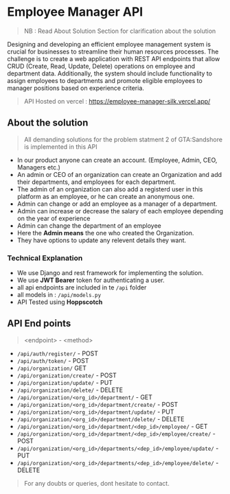 # Employee Manager API

> NB : Read About Solution Section for clarification about the solution

Designing and developing an efficient employee management system is crucial for businesses to streamline their human resources processes. The challenge is to create a web application with REST API endpoints that allow CRUD (Create, Read, Update, Delete) operations on employee and department data. Additionally, the system should include functionality to assign employees to departments and promote eligible employees to manager positions based on experience criteria.

> API Hosted on vercel : <a href="https://employee-manager-silk.vercel.app/">https://employee-manager-silk.vercel.app/</a>

## About the solution

> All demanding solutions for the problem statment 2 of GTA:Sandshore is implemented in this API

- In our product anyone can create an account. (Employee, Admin, CEO, Managers etc.)
- An admin or CEO of an organization can create an Organization and add their departments, and employees for each department. 
- The admin of an organization can also add a registerd user in this platform as an employee, or he can create an anonymous one.
- Admin can change or add an employee as a manager of a department.
- Admin can increase or decrease the salary of each employee depending on the year of experience
- Admin can change the department of an employee
- Here the **Admin means** the one who created the Organization.
- They have options to update any relevent details they want.

### Technical Explanation

- We use Django and rest framework for implementing the solution.
- We use **JWT Bearer** token for authenticating a user.
- all api endpoints are included in te `/api` folder
- all models in : `/api/models.py`
- API Tested using **Hoppscotch**

## API End points

> &lt;endpoint> - &lt;method>

- `/api/auth/register/` - POST
- `/api/auth/token/` - POST
- `/api/organization/` GET
- `/api/organization/create/` - POST
- `/api/organization/update/` - PUT
- `/api/organization/delete/` - DELETE
- `/api/organization/<org_id>/department/` - GET
- `/api/organization/<org_id>/department/create/` - POST
- `/api/organization/<org_id>/department/update/` - PUT
- `/api/organization/<org_id>/department/delete/` - DELETE
- `/api/organization/<org_id>/department/<dep_id>/employee/` - GET
- `/api/organization/<org_id>/department/<dep_id>/employee/create/` - POST
- `/api/organization/<org_id>/departments/<dep_id>/employee/update/` - PUT
- `/api/organization/<org_id>/departments/<dep_id>/employee/delete/` - DELETE

> For any doubts or queries, dont hesitate to contact.

